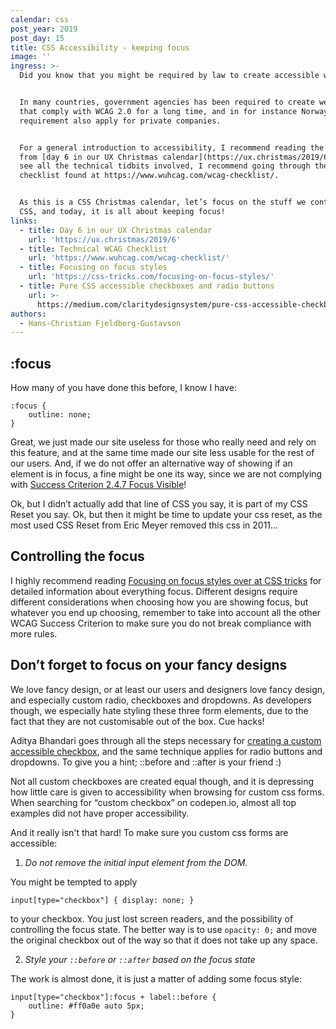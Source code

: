 ```yaml
---
calendar: css
post_year: 2019
post_day: 15
title: CSS Accessibility - keeping focus
image: ''
ingress: >-
  Did you know that you might be required by law to create accessible websites? 


  In many countries, government agencies has been required to create websites
  that comply with WCAG 2.0 for a long time, and in for instance Norway, this
  requirement also apply for private companies.


  For a general introduction to accessibility, I recommend reading the article
  from [day 6 in our UX Christmas calendar](https://ux.christmas/2019/6), and to
  see all the technical tidbits involved, I recommend going through the
  checklist found at https://www.wuhcag.com/wcag-checklist/.


  As this is a CSS Christmas calendar, let’s focus on the stuff we control using
  CSS, and today, it is all about keeping focus!
links:
  - title: Day 6 in our UX Christmas calendar
    url: 'https://ux.christmas/2019/6'
  - title: Technical WCAG Checklist
    url: 'https://www.wuhcag.com/wcag-checklist/'
  - title: Focusing on focus styles
    url: 'https://css-tricks.com/focusing-on-focus-styles/'
  - title: Pure CSS accessible checkboxes and radio buttons
    url: >-
      https://medium.com/claritydesignsystem/pure-css-accessible-checkboxes-and-radios-buttons-54063e759bb3
authors:
  - Hans-Christian Fjeldberg-Gustavson
---
```

## :focus

How many of you have done this before, I know I have:
```
:focus {
    outline: none;
}
```
Great, we just made our site useless for those who really need and rely on this feature, and at the same time made our site less usable for the rest of our users. And, if we do not offer an alternative way of showing if an element is in focus, a fine might be one its way, since we are not complying with [Success Criterion 2.4.7 Focus Visible](https://www.w3.org/WAI/WCAG21/Understanding/focus-visible.html)!

Ok, but I didn’t actually add that line of CSS you say, it is part of my CSS Reset you say. Ok, but then it might be time to update your css reset, as the most used CSS Reset from Eric Meyer removed this css in 2011...

## Controlling the focus

I highly recommend reading [Focusing on focus styles over at CSS tricks](https://css-tricks.com/focusing-on-focus-styles/) for detailed information about everything focus. Different designs require different considerations when choosing how you are showing focus, but whatever you end up choosing, remember to take into account all the other WCAG Success Criterion to make sure you do not break compliance with more rules.

## Don’t forget to focus on your fancy designs

We love fancy design, or at least our users and designers love fancy design, and especially custom radio, checkboxes and dropdowns. As developers though, we especially hate styling these three form elements, due to the fact that they are not customisable out of the box. Cue hacks!

Aditya Bhandari goes through all the steps necessary for [creating a custom accessible checkbox](https://medium.com/claritydesignsystem/pure-css-accessible-checkboxes-and-radios-buttons-54063e759bb3), and the same technique applies for radio buttons and dropdowns. To give you a hint; ::before and ::after is your friend :)

Not all custom checkboxes are created equal though, and it is depressing how little care is given to accessibility when browsing for custom css forms. When searching for “custom checkbox” on codepen.io, almost all top examples did not have proper accessibility.

And it really isn't that hard! To make sure you custom css forms are accessible:

1. *Do not remove the initial input element from the DOM.*

You might be tempted to apply

```
input[type="checkbox"] { display: none; }
```

to your checkbox. You just lost screen readers, and the possibility of controlling the focus state. The better way is to use `opacity: 0;` and move the original checkbox out of the way so that it does not take up any space.

2. *Style your `::before` or `::after` based on the focus state*

The work is almost done, it is just a matter of adding some focus style:

```
input[type="checkbox"]:focus + label::before {
    outline: #ff0a0e auto 5px;
}
```
